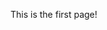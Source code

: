 This is the first page!


<!--
- **OVERVIEW**
  - [Introduction](introduction)
  - [Who is a technical writer](technical-writer)
  - [Why a technical writer](need-technical-writer)
- **AUTHORING RESOURCES**
  - [Authoring Tools](authoring-tools)
  - [Authoring Checklist](authoring-checklist)
  - [Editorial Checklist](editorial-checklist)
  - [Style Guide](style-guide)
  - [Doc Reviews](doc-reviews)
  - [Publishing](publishing)
- **MARKDOWN RESOURCES**
  - [Notes Tips Important](notes-tips-important)
  - [Lists](lists)
  - [Links and Images](links-and-images)
  - [Tables](tables)
  - [FAQs](faqs)
  - [Embed a video](embed-a-video)
-->

<!-- 

## Welcome to GitHub Pages

You can use the [editor on GitHub](https://github.com/natashascribes/natashascribes/edit/main/README.md) to maintain and preview the content for your website in Markdown files.

Whenever you commit to this repository, GitHub Pages will run [Jekyll](https://jekyllrb.com/) to rebuild the pages in your site, from the content in your Markdown files.

### Markdown

Markdown is a lightweight and easy-to-use syntax for styling your writing. It includes conventions for

```markdown
Syntax highlighted code block

# Header 1
## Header 2
### Header 3

- Bulleted
- List

1. Numbered
2. List

**Bold** and _Italic_ and `Code` text

[Link](url) and ![Image](src)
```

For more details see [Basic writing and formatting syntax](https://docs.github.com/en/github/writing-on-github/getting-started-with-writing-and-formatting-on-github/basic-writing-and-formatting-syntax).

### Jekyll Themes

Your Pages site will use the layout and styles from the Jekyll theme you have selected in your [repository settings](https://github.com/natashascribes/natashascribes/settings/pages). The name of this theme is saved in the Jekyll `_config.yml` configuration file.

### Support or Contact

Having trouble with Pages? Check out our [documentation](https://docs.github.com/categories/github-pages-basics/) or [contact support](https://support.github.com/contact) and we’ll help you sort it out.
-->
